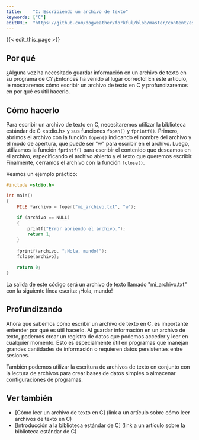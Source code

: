 ```yaml
---
title:    "C: Escribiendo un archivo de texto"
keywords: ["C"]
editURL:  "https://github.com/dogweather/forkful/blob/master/content/es/c/writing-a-text-file.md"
---
```


{{< edit_this_page >}}

## Por qué

¿Alguna vez ha necesitado guardar información en un archivo de texto en su programa de C? ¡Entonces ha venido al lugar correcto! En este artículo, le mostraremos cómo escribir un archivo de texto en C y profundizaremos en por qué es útil hacerlo.

## Cómo hacerlo

Para escribir un archivo de texto en C, necesitaremos utilizar la biblioteca estándar de C <stdio.h> y sus funciones `fopen()` y `fprintf()`. Primero, abrimos el archivo con la función `fopen()` indicando el nombre del archivo y el modo de apertura, que puede ser "w" para escribir en el archivo. Luego, utilizamos la función `fprintf()` para escribir el contenido que deseamos en el archivo, especificando el archivo abierto y el texto que queremos escribir. Finalmente, cerramos el archivo con la función `fclose()`.

Veamos un ejemplo práctico:
```C
#include <stdio.h>

int main() 
{
    FILE *archivo = fopen("mi_archivo.txt", "w");
    
    if (archivo == NULL) 
    {
        printf("Error abriendo el archivo.");
        return 1;
    }
    
    fprintf(archivo, "¡Hola, mundo!");
    fclose(archivo);
    
    return 0;
}
```
La salida de este código será un archivo de texto llamado "mi_archivo.txt" con la siguiente línea escrita: ¡Hola, mundo!

## Profundizando

Ahora que sabemos cómo escribir un archivo de texto en C, es importante entender por qué es útil hacerlo. Al guardar información en un archivo de texto, podemos crear un registro de datos que podemos acceder y leer en cualquier momento. Esto es especialmente útil en programas que manejan grandes cantidades de información o requieren datos persistentes entre sesiones.

También podemos utilizar la escritura de archivos de texto en conjunto con la lectura de archivos para crear bases de datos simples o almacenar configuraciones de programas.

## Ver también

- [Cómo leer un archivo de texto en C] (link a un artículo sobre cómo leer archivos de texto en C)
- [Introducción a la biblioteca estándar de C] (link a un artículo sobre la biblioteca estándar de C)
